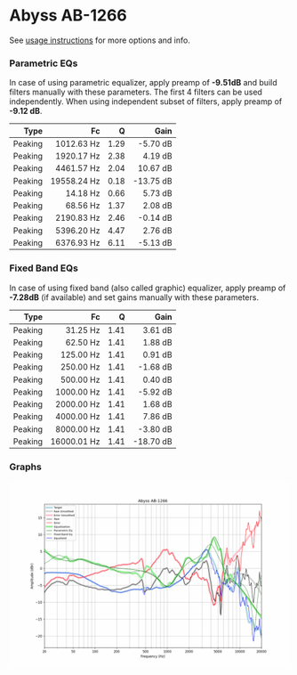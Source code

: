 # Abyss AB-1266
See [usage instructions](https://github.com/jaakkopasanen/AutoEq#usage) for more options and info.

### Parametric EQs
In case of using parametric equalizer, apply preamp of **-9.51dB** and build filters manually
with these parameters. The first 4 filters can be used independently.
When using independent subset of filters, apply preamp of **-9.12 dB**.

| Type    | Fc          |    Q | Gain      |
|--------:|------------:|-----:|----------:|
| Peaking | 1012.63 Hz  | 1.29 | -5.70 dB  |
| Peaking | 1920.17 Hz  | 2.38 | 4.19 dB   |
| Peaking | 4461.57 Hz  | 2.04 | 10.67 dB  |
| Peaking | 19558.24 Hz | 0.18 | -13.75 dB |
| Peaking | 14.18 Hz    | 0.66 | 5.73 dB   |
| Peaking | 68.56 Hz    | 1.37 | 2.08 dB   |
| Peaking | 2190.83 Hz  | 2.46 | -0.14 dB  |
| Peaking | 5396.20 Hz  | 4.47 | 2.76 dB   |
| Peaking | 6376.93 Hz  | 6.11 | -5.13 dB  |

### Fixed Band EQs
In case of using fixed band (also called graphic) equalizer, apply preamp of **-7.28dB**
(if available) and set gains manually with these parameters.

| Type    | Fc          |    Q | Gain      |
|--------:|------------:|-----:|----------:|
| Peaking | 31.25 Hz    | 1.41 | 3.61 dB   |
| Peaking | 62.50 Hz    | 1.41 | 1.88 dB   |
| Peaking | 125.00 Hz   | 1.41 | 0.91 dB   |
| Peaking | 250.00 Hz   | 1.41 | -1.68 dB  |
| Peaking | 500.00 Hz   | 1.41 | 0.40 dB   |
| Peaking | 1000.00 Hz  | 1.41 | -5.92 dB  |
| Peaking | 2000.00 Hz  | 1.41 | 1.68 dB   |
| Peaking | 4000.00 Hz  | 1.41 | 7.86 dB   |
| Peaking | 8000.00 Hz  | 1.41 | -3.80 dB  |
| Peaking | 16000.01 Hz | 1.41 | -18.70 dB |

### Graphs
![](./Abyss%20AB-1266.png)